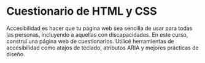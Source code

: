 # Cuestionario de HTML y CSS
 Accesibilidad es hacer que tu página web sea sencilla de usar para todas las personas, incluyendo a aquellas con discapacidades.  En este curso, construí una página web de cuestionarios. Utilicé herramientas de accesibilidad como atajos de teclado, atributos ARIA y mejores prácticas de diseño.
